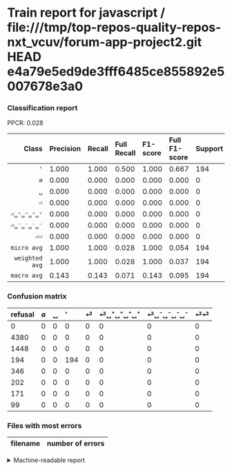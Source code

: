 # Train report for javascript / file:///tmp/top-repos-quality-repos-nxt_vcuv/forum-app-project2.git HEAD e4a79e5ed9de3fff6485ce855892e5007678e3a0

### Classification report

PPCR: 0.028

| Class | Precision | Recall | Full Recall | F1-score | Full F1-score | Support | Full Support | PPCR |
|------:|:----------|:-------|:------------|:---------|:---------|:--------|:-------------|:-----|
| `'` | 1.000| 1.000| 0.500| 1.000| 0.667| 194| 388| 0.500 |
| `∅` | 0.000| 0.000| 0.000| 0.000| 0.000| 0| 4380| 0.000 |
| `␣` | 0.000| 0.000| 0.000| 0.000| 0.000| 0| 1448| 0.000 |
| `⏎` | 0.000| 0.000| 0.000| 0.000| 0.000| 0| 346| 0.000 |
| `⏎␣⁺␣⁺␣⁺␣⁺` | 0.000| 0.000| 0.000| 0.000| 0.000| 0| 202| 0.000 |
| `⏎␣⁻␣⁻␣⁻␣⁻` | 0.000| 0.000| 0.000| 0.000| 0.000| 0| 171| 0.000 |
| `⏎⏎` | 0.000| 0.000| 0.000| 0.000| 0.000| 0| 99| 0.000 |
| `micro avg` | 1.000| 1.000| 0.028| 1.000| 0.054| 194| 7034| 0.028 |
| `weighted avg` | 1.000| 1.000| 0.028| 1.000| 0.037| 194| 7034| 0.028 |
| `macro avg` | 0.143| 0.143| 0.071| 0.143| 0.095| 194| 7034| 0.028 |

### Confusion matrix

|refusal|  ∅| ␣| '| ⏎| ⏎␣⁺␣⁺␣⁺␣⁺| ⏎␣⁻␣⁻␣⁻␣⁻| ⏎⏎| 
|:---|:---|:---|:---|:---|:---|:---|:---|
|0 |0 |0 |0 |0 |0 |0 |0 |
|4380 |0 |0 |0 |0 |0 |0 |0 |
|1448 |0 |0 |0 |0 |0 |0 |0 |
|194 |0 |0 |194 |0 |0 |0 |0 |
|346 |0 |0 |0 |0 |0 |0 |0 |
|202 |0 |0 |0 |0 |0 |0 |0 |
|171 |0 |0 |0 |0 |0 |0 |0 |
|99 |0 |0 |0 |0 |0 |0 |0 |

### Files with most errors

| filename | number of errors|
|:----:|:-----|

<details>
    <summary>Machine-readable report</summary>
```json
{
  "cl_report": {"\u0027": {"f1-score": 1.0, "precision": 1.0, "recall": 1.0, "support": 194}, "macro avg": {"f1-score": 0.14285714285714285, "precision": 0.14285714285714285, "recall": 0.14285714285714285, "support": 194}, "micro avg": {"f1-score": 1.0, "precision": 1.0, "recall": 1.0, "support": 194}, "weighted avg": {"f1-score": 1.0, "precision": 1.0, "recall": 1.0, "support": 194}, "\u2205": {"f1-score": 0.0, "precision": 0.0, "recall": 0.0, "support": 0}, "\u23ce": {"f1-score": 0.0, "precision": 0.0, "recall": 0.0, "support": 0}, "\u23ce\u23ce": {"f1-score": 0.0, "precision": 0.0, "recall": 0.0, "support": 0}, "\u23ce\u2423\u207a\u2423\u207a\u2423\u207a\u2423\u207a": {"f1-score": 0.0, "precision": 0.0, "recall": 0.0, "support": 0}, "\u23ce\u2423\u207b\u2423\u207b\u2423\u207b\u2423\u207b": {"f1-score": 0.0, "precision": 0.0, "recall": 0.0, "support": 0}, "\u2423": {"f1-score": 0.0, "precision": 0.0, "recall": 0.0, "support": 0}},
  "cl_report_full": {"\u0027": {"f1-score": 0.6666666666666666, "precision": 1.0, "recall": 0.5, "support": 388}, "macro avg": {"f1-score": 0.09523809523809523, "precision": 0.14285714285714285, "recall": 0.07142857142857142, "support": 7034}, "micro avg": {"f1-score": 0.05368013281682346, "precision": 1.0, "recall": 0.027580324139891952, "support": 7034}, "weighted avg": {"f1-score": 0.03677376551985593, "precision": 0.055160648279783904, "recall": 0.027580324139891952, "support": 7034}, "\u2205": {"f1-score": 0.0, "precision": 0.0, "recall": 0.0, "support": 4380}, "\u23ce": {"f1-score": 0.0, "precision": 0.0, "recall": 0.0, "support": 346}, "\u23ce\u23ce": {"f1-score": 0.0, "precision": 0.0, "recall": 0.0, "support": 99}, "\u23ce\u2423\u207a\u2423\u207a\u2423\u207a\u2423\u207a": {"f1-score": 0.0, "precision": 0.0, "recall": 0.0, "support": 202}, "\u23ce\u2423\u207b\u2423\u207b\u2423\u207b\u2423\u207b": {"f1-score": 0.0, "precision": 0.0, "recall": 0.0, "support": 171}, "\u2423": {"f1-score": 0.0, "precision": 0.0, "recall": 0.0, "support": 1448}},
  "ppcr": 0.027580324139891952
}
```
</details>
